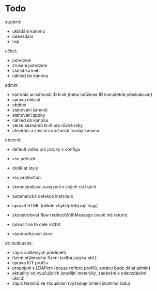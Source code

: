 # Todo

student:
 - ukládání kánonu
 - odevzdání
 - tisk

učitel:
 - potvrzení
 - zrušení potvrzení
 - statistika knih
 - náhled do kánonu

admin:
 - kontrola unikátnosti ID knih (nebo můžeme ID kompletně přeskakovat)
 - správa oblastí
 - období
 - stahování kánonů
 - stahování appky
 - náhled do kánonu
 - verze seznamů knih pro různé roky
 - otevírání a zavírání možnosti tvorby kánonu

obecně:
 - default volba pro jazyky v configu
 - vše přeložit
 - dodělat styly
 - xss protection
 - zkoonstrolovat nasazení v jiných složkách
 - automatická detekce instalace
 - opravit HTML (někde chybí/přebývají tagy)
 - zkonstrolovat flow redirectWithMessage (nově má return)
 
 - pokusit se to celé rozbít
 - standardizovat akce

do budoucna:
 - zápis volitelných předmětů
 - řízení přijímacího řízení (volba jazyku atd.)
 - správa ICT profilu
 - propojení s LDAPem (pouze reflexe profilů, správu bude dělat admin)
 - aktuality od vyučujících (studijní materiály, zadávání a odevzdávání úkolů)
 - zápis termínů ke zkouškám (vyžaduje změnl školního řádu)
